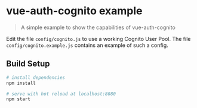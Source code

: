 # vue-auth-cognito example

> A simple example to show the capabilities of vue-auth-cognito

Edit the file `config/cognito.js` to use a working Cognito User Pool.
The file `config/cognito.example.js` contains an example of such a config.

## Build Setup

``` bash
# install dependencies
npm install

# serve with hot reload at localhost:8080
npm start
```
